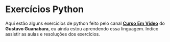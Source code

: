 # Exercícios Python

 Aqui estão alguns exercícios de python feito pelo canal <a href = "https://www.youtube.com/channel/UCrWvhVmt0Qac3HgsjQK62FQ">__Curso__ __Em__ 
__Vídeo__</a> do **Gustavo Guanabara**, eu ainda estou aprendendo essa linguagem.
Indico assistir as aulas e resoluções dos exercícios.
